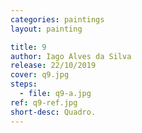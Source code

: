 ```yaml
---
categories: paintings
layout: painting

title: 9
author: Iago Alves da Silva
release: 22/10/2019
cover: q9.jpg
steps:
  - file: q9-a.jpg
ref: q9-ref.jpg
short-desc: Quadro.
---
```


